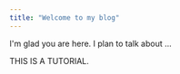 ```yaml
---
title: "Welcome to my blog"
---
```


I'm glad you are here. I plan to talk about ...

THIS IS A TUTORIAL.
